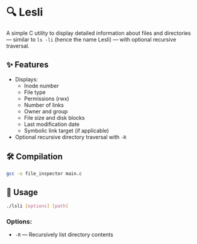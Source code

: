 # 🔍 Lesli

A simple C utility to display detailed information about files and directories — similar to `ls -li` (hence the name Lesli) — with optional recursive traversal.

## ✨ Features

- Displays:
  - Inode number
  - File type
  - Permissions (rwx)
  - Number of links
  - Owner and group
  - File size and disk blocks
  - Last modification date
  - Symbolic link target (if applicable)
- Optional recursive directory traversal with `-R`

## 🛠️ Compilation

```bash
gcc -o file_inspector main.c
```

## 🚀 Usage

```bash
./lsli [options] [path]
```

### Options:

* `-R` — Recursively list directory contents

